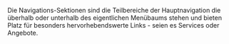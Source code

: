 Die Navigations-Sektionen sind die Teilbereiche der Hauptnavigation die überhalb oder unterhalb des eigentlichen Menübaums stehen und bieten Platz für besonders hervorhebendswerte Links - seien es Services oder Angebote.